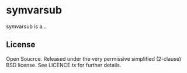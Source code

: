 symvarsub
=========

symvarsub is a...

## License
Open Soucrce. Released under the very permissive simplified (2-clause) BSD license. See LICENCE.tx for further details.
